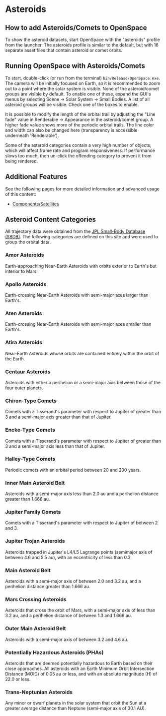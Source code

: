 # Asteroids
## How to add Asteroids/Comets to OpenSpace
To show the asteroid datasets, start OpenSpace with the "asteroids" profile from the launcher. The asteroids profile is similar to the default, but with 16 separate asset files that contain asteroid or comet orbits.

## Running OpenSpace with Asteroids/Comets
To start, double-click (or run from the terminal) `bin/Release/OpenSpace.exe`. The camera will be initially focused on Earth, so it is recommended to zoom out to a point where the solar system is visible. None of the asteroid/comet groups are visible by default. To enable one of these, expand the GUI's menus by selecting Scene -> Solar System -> Small Bodies. A list of all asteroid groups will be visible. Check one of the boxes to enable.

It is possible to modify the length of the orbital trail by adjusting the "Line fade" value in Renderable -> Appearance in the asteroid/comet group. A higher fade value shows more of the periodic orbital trails. The line color and width can also be changed here (transparency is accessible underneath 'Renderable').

Some of the asteroid categories contain a very high number of objects, which will affect frame rate and program responsiveness. If performance slows too much, then un-click the offending category to prevent it from being rendered.

## Additional Features
See the following pages for more detailed information and advanced usage of this content:
- [Components/Satellites](satellites)

## Asteroid Content Categories
All trajectory data were obtained from the [JPL Small-Body Database (SBDB)](https://ssd.jpl.nasa.gov/sbdb.cgi). The following categories are defined on this site and were used to group the orbital data.

### Amor Asteroids
Earth-approaching Near-Earth Asteroids with orbits exterior to Earth's but interior to Mars'.

### Apollo Asteroids
Earth-crossing Near-Earth Asteroids with semi-major axes larger than Earth's.

### Aten Asteroids
Earth-crossing Near-Earth Asteroids with semi-major axes smaller than Earth's.

### Atira Asteroids
Near-Earth Asteroids whose orbits are contained entirely within the orbit of the Earth.

### Centaur Asteroids
Asteroids with either a perihelion or a semi-major axis between those of the four outer planets.

### Chiron-Type Comets
Comets with a Tisserand's parameter with respect to Jupiter of greater than 3 and a semi-major axis greater than that of Jupiter.

### Encke-Type Comets
Comets with a Tisserand's parameter with respect to Jupiter of greater than 3 and a semi-major axis less than that of Jupiter.

### Halley-Type Comets
Periodic comets with an orbital period between 20 and 200 years.

### Inner Main Asteroid Belt
Asteroids with a semi-major axis less than 2.0 au and a perihelion distance greater than 1.666 au.

### Jupiter Family Comets
Comets with a Tisserand's parameter with respect to Jupiter of between 2 and 3.

### Jupiter Trojan Asteroids
Asteroids trapped in Jupiter's L4/L5 Lagrange points (semimajor axis of between 4.6 and 5.5 au), with an eccentricity of less than 0.3.

### Main Asteroid Belt
Asteroids with a semi-major axis of between 2.0 and 3.2 au, and a perihelion distance greater than 1.666 au.

### Mars Crossing Asteroids
Asteroids that cross the orbit of Mars, with a semi-major axis of less than 3.2 au, and a perihelion distance of between 1.3 and 1.666 au.

### Outer Main Asteroid Belt
Asteroids with a semi-major axis of between 3.2 and 4.6 au.

### Potentially Hazardous Asteroids (PHAs)
Asteroids that are deemed potentially hazardous to Earth based on their close approaches. All asteroids with an Earth Minimum Orbit Intersection Distance (MOID) of 0.05 au or less, and with an absolute magnitude (H) of 22.0 or less.

### Trans-Neptunian Asteroids
Any minor or dwarf planets in the solar system that orbit the Sun at a greater average distance than Neptune (semi-major axis of 30.1 AU).
